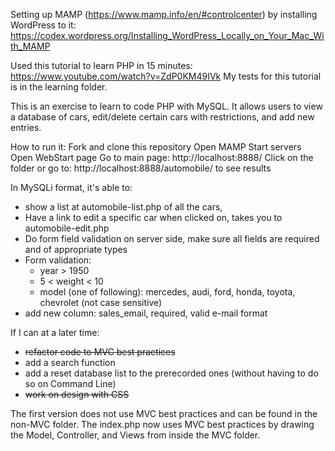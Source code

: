 Setting up MAMP (https://www.mamp.info/en/#controlcenter) by installing WordPress to it: https://codex.wordpress.org/Installing_WordPress_Locally_on_Your_Mac_With_MAMP

Used this tutorial to learn PHP in 15 minutes:
https://www.youtube.com/watch?v=ZdP0KM49IVk
My tests for this tutorial is in the learning folder.

This is an exercise to learn to code PHP with MySQL. It allows users to view a database of cars, edit/delete certain cars with restrictions, and add new entries.

How to run it:
Fork and clone this repository
Open MAMP
Start servers
Open WebStart page
Go to main page: http://localhost:8888/
Click on the folder or go to: http://localhost:8888/automobile/ to see results

In MySQLi format, it's able to:
- show a list at automobile-list.php of all the cars,
- Have a link to edit a specific car when clicked on, takes you to automobile-edit.php
- Do form field validation on server side, make sure all fields are required and of appropriate types
- Form validation:
  - year > 1950
  - 5 < weight < 10
  - model (one of following): mercedes, audi, ford, honda, toyota, chevrolet (not case sensitive)
- add new column: sales_email, required, valid e-mail format

If I can at a later time:
- ~~refactor code to MVC best practices~~
- add a search function
- add a reset database list to the prerecorded ones (without having to do so on Command Line)
- ~~work on design with CSS~~

The first version does not use MVC best practices and can be found in the non-MVC folder.
The index.php now uses MVC best practices by drawing the Model, Controller, and Views from inside the MVC folder.

